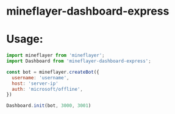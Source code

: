 # mineflayer-dashboard-express
# Usage:
```js
import mineflayer from 'mineflayer';
import Dashboard from 'mineflayer-dashboard-express';

const bot = mineflayer.createBot({
  username: 'username',
  host: 'server-ip'
  auth: 'microsoft/offline',
})

Dashboard.init(bot, 3000, 3001)
```
